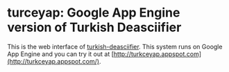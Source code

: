 # turceyap: Google App Engine version of Turkish Deasciifier

This is the web interface of
[turkish-deasciifier](http://github.com/emres/turkish-deasciifier). This system
runs on Google App Engine and you can try it out at
[http://turkceyap.appspot.com](http://turkceyap.appspot.com/).